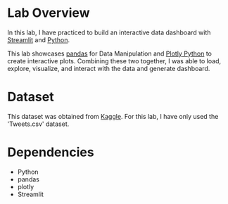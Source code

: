 # Lab Overview
In this lab, I have practiced to build an interactive data dashboard with [Streamlit](https://streamlit.io/) and [Python](https://www.python.org/). 

This lab showcases [pandas](https://pandas.pydata.org/) for Data Manipulation and [Plotly Python](https://plotly.com/python/) to create interactive plots. Combining these two together, I was able to load, explore, visualize, and interact with the data and generate dashboard.

# Dataset
This dataset was obtained from [Kaggle](https://www.kaggle.com/datasets/crowdflower/twitter-airline-sentiment). For this lab, I have only used the 'Tweets.csv' dataset. 

# Dependencies

- Python
- pandas
- plotly
- Streamlit